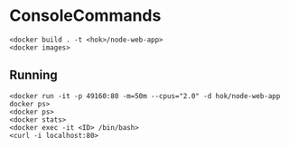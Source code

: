 # ConsoleCommands	
	<docker build . -t <hok>/node-web-app>
	<docker images>
## Running	
	<docker run -it -p 49160:80 -m=50m --cpus="2.0" -d hok/node-web-app docker ps>
	<docker ps>
	<docker stats>
	<docker exec -it <ID> /bin/bash>
	<curl -i localhost:80>
